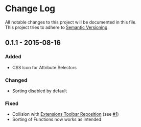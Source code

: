 # Change Log
All notable changes to this project will be documented in this file.  
This project tries to adhere to [Semantic Versioning](http://semver.org/).



## 0.1.1 - 2015-08-16
### Added
- CSS Icon for Attribute Selectors

### Changed
- Sorting disabled by default

### Fixed
- Collision with [Extensions Toolbar Reposition](https://github.com/dnbard/extensions-toolbar) (see [#1](https://github.com/Hirse/brackets-preview-list/issues/1))
- Sorting of Functions now works as intended
